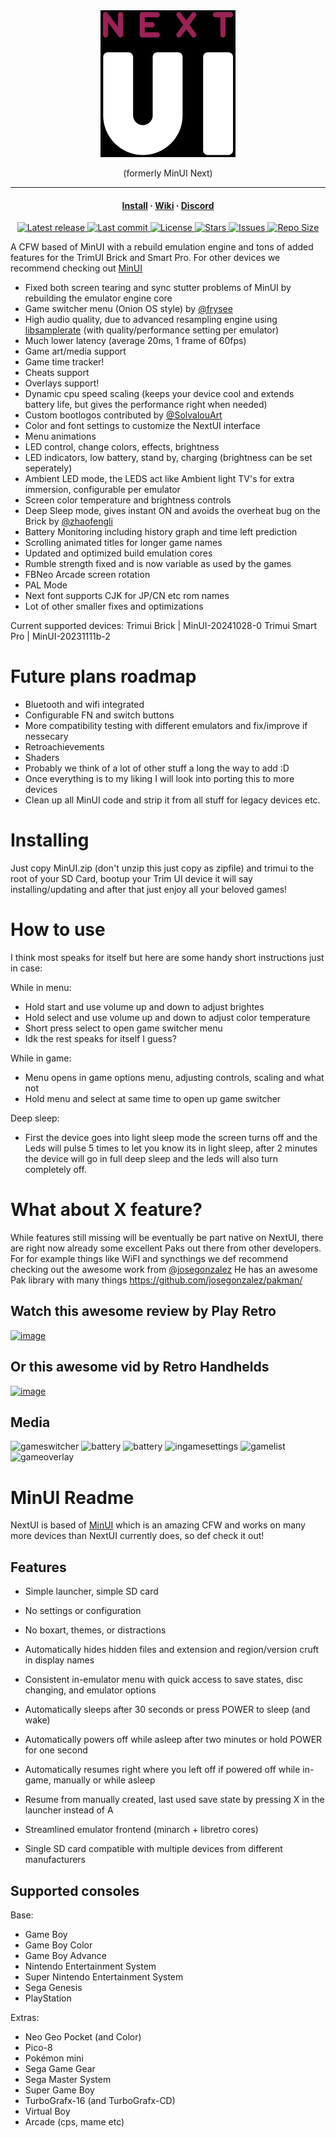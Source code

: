<div align="center">

  <img src="github/logo.png">

  (formerly MinUI Next)

</div>

<hr>

<h4 align="center">
  <a href="https://github.com/LoveRetro/NextUI/wiki/Installation#installation--update">Install</a>
  ·
  <a href="https://github.com/LoveRetro/NextUI/wiki">Wiki</a>
  ·
  <a href="https://discord.gg/HKd7wqZk3h">Discord</a>
</h4>

<div align="center"><p>
    <a href="https://github.com/LoveRetro/NextUI/releases/latest">
      <img alt="Latest release" src="https://img.shields.io/github/v/release/LoveRetro/NextUI?style=for-the-badge&logo=starship&include_prereleases=false&color=C9CBFF&logoColor=D9E0EE&labelColor=302D41&sort=semver" />
    </a>
    <a href="https://github.com/LoveRetro/NextUI/pulse">
      <img alt="Last commit" src="https://img.shields.io/github/last-commit/LoveRetro/NextUI?style=for-the-badge&logo=starship&color=8bd5ca&logoColor=D9E0EE&labelColor=302D41"/>
    </a>
    <a href="https://github.com/LoveRetro/NextUI/blob/main/LICENSE">
      <img alt="License" src="https://img.shields.io/github/license/LoveRetro/NextUI?style=for-the-badge&logo=starship&color=ee999f&logoColor=D9E0EE&labelColor=302D41" />
    </a>
    <a href="https://github.com/LoveRetro/NextUI/stargazers">
      <img alt="Stars" src="https://img.shields.io/github/stars/LoveRetro/NextUI?style=for-the-badge&logo=starship&color=c69ff5&logoColor=D9E0EE&labelColor=302D41" />
    </a>
    <a href="https://github.com/LoveRetro/NextUI/issues">
      <img alt="Issues" src="https://img.shields.io/github/issues/LoveRetro/NextUI?style=for-the-badge&logo=bilibili&color=F5E0DC&logoColor=D9E0EE&labelColor=302D41" />
    </a>
    <a href="https://github.com/LoveRetro/NextUI">
      <img alt="Repo Size" src="https://img.shields.io/github/repo-size/LoveRetro/NextUI?color=%23DDB6F2&label=SIZE&logo=codesandbox&style=for-the-badge&logoColor=D9E0EE&labelColor=302D41" />
    </a>
</div>

A CFW based of MinUI with a rebuild emulation engine and tons of added features for the TrimUI Brick and Smart Pro. For other devices we recommend checking out [MinUI](https://github.com/shauninman/MinUI)

- Fixed both screen tearing and sync stutter problems of MinUI by rebuilding the emulator engine core
- Game switcher menu (Onion OS style) by [@frysee](https://github.com/frysee)
- High audio quality, due to advanced resampling engine using [libsamplerate](https://github.com/libsndfile/libsamplerate) (with quality/performance setting per emulator)
- Much lower latency (average 20ms, 1 frame of 60fps)
- Game art/media support
- Game time tracker!
- Cheats support
- Overlays support!
- Dynamic cpu speed scaling (keeps your device cool and extends battery life, but gives the performance right when needed)
- Custom bootlogos contributed by [@SolvalouArt](https://bsky.app/profile/solvalouart.bsky.social)
- Color and font settings to customize the NextUI interface
- Menu animations
- LED control, change colors, effects, brightness
- LED indicators, low battery, stand by, charging (brightness can be set seperately)
- Ambient LED mode, the LEDS act like Ambient light TV's for extra immersion, configurable per emulator
- Screen color temperature and brightness controls
- Deep Sleep mode, gives instant ON and avoids the overheat bug on the Brick by [@zhaofengli](https://github.com/zhaofengli)
- Battery Monitoring including history graph and time left prediction
- Scrolling animated titles for longer game names
- Updated and optimized build emulation cores
- Rumble strength fixed and is now variable as used by the games
- FBNeo Arcade screen rotation
- PAL Mode
- Next font supports CJK for JP/CN etc rom names
- Lot of other smaller fixes and optimizations

Current supported devices:
Trimui Brick | MinUI-20241028-0
Trimui Smart Pro | MinUI-20231111b-2

# Future plans roadmap

- Bluetooth and wifi integrated
- Configurable FN and switch buttons
- More compatibility testing with different emulators and fix/improve if nessecary
- Retroachievements
- Shaders
- Probably we think of a lot of other stuff a long the way to add :D
- Once everything is to my liking I will look into porting this to more devices
- Clean up all MinUI code and strip it from all stuff for legacy devices etc.

# Installing

Just copy MinUI.zip (don't unzip this just copy as zipfile) and trimui to the root of your SD Card, bootup your Trim UI device it will say installing/updating and after that just enjoy all your beloved games!

# How to use

I think most speaks for itself but here are some handy short instructions just in case:

While in menu:

- Hold start and use volume up and down to adjust brightes
- Hold select and use volume up and down to adjust color temperature
- Short press select to open game switcher menu
- Idk the rest speaks for itself I guess?

While in game:

- Menu opens in game options menu, adjusting controls, scaling and what not
- Hold menu and select at same time to open up game switcher

Deep sleep:

- First the device goes into light sleep mode the screen turns off and the Leds will pulse 5 times to let you know its in light sleep, after 2 minutes the device will go in full deep sleep and the leds will also turn completely off.

# What about X feature?

While features still missing will be eventually be part native on NextUI, there are right now already some excellent Paks out there from other developers. For for example things like WiFI and syncthings we def recommend checking out the awesome work from [@josegonzalez](https://github.com/josegonzalez) He has an awesome Pak library with many things
<https://github.com/josegonzalez/pakman/>

## Watch this awesome review by Play Retro

[![image](https://github.com/user-attachments/assets/43217a30-e052-4f67-88a9-c4361f82e72f)](https://www.youtube.com/watch?v=m_7ObMHAFK4)

## Or this awesome vid by Retro Handhelds

[![image](https://github.com/user-attachments/assets/5fd538ea-285b-46e9-add4-1ef99b2ee9e5)](https://www.youtube.com/watch?v=KlYVmtYDqRI)



## Media

![gameswitcher](https://github.com/user-attachments/assets/4c71dc26-d071-48cf-836e-83bd9a248a32)
![battery](https://github.com/user-attachments/assets/5f8a6f85-7bb7-41b0-95ab-468229a7f443)
![battery](https://github.com/user-attachments/assets/9e7c14b3-757d-4e01-b381-71897e6dc4e2)
![ingamesettings](https://github.com/user-attachments/assets/73fbed30-7aaa-420b-bb53-74dd50160434)
![gamelist](https://github.com/user-attachments/assets/ed0d2552-04c1-40a3-9eb2-14406e83b09a)
![gameoverlay](https://github.com/user-attachments/assets/a7c99784-fa48-4d3e-a64b-28e7149d929a)

# MinUI Readme

NextUI is based of [MinUI](https://github.com/shauninman/MinUI) which is an amazing CFW and works on many more devices than NextUI currently does, so def check it out!

## Features

- Simple launcher, simple SD card
- No settings or configuration
- No boxart, themes, or distractions
- Automatically hides hidden files
  and extension and region/version
  cruft in display names

- Consistent in-emulator menu with
  quick access to save states, disc
  changing, and emulator options
- Automatically sleeps after 30 seconds
  or press POWER to sleep (and wake)
- Automatically powers off while asleep
  after two minutes or hold POWER for
  one second
- Automatically resumes right where
  you left off if powered off while
  in-game, manually or while asleep
- Resume from manually created, last
  used save state by pressing X in
  the launcher instead of A
- Streamlined emulator frontend
  (minarch + libretro cores)
- Single SD card compatible with
  multiple devices from different
  manufacturers

## Supported consoles

Base:

- Game Boy
- Game Boy Color
- Game Boy Advance
- Nintendo Entertainment System
- Super Nintendo Entertainment System
- Sega Genesis
- PlayStation

Extras:

- Neo Geo Pocket (and Color)
- Pico-8
- Pokémon mini
- Sega Game Gear
- Sega Master System
- Super Game Boy
- TurboGrafx-16 (and TurboGrafx-CD)
- Virtual Boy
- Arcade (cps, mame etc)
